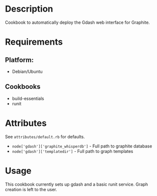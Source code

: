 Description
===========

Cookbook to automatically deploy the Gdash web interface for
Graphite.

Requirements
============

## Platform:

 * Debian/Ubuntu

## Cookbooks

 * build-essentials
 * runit

Attributes
==========

 See `attributes/default.rb` for defaults.

 * `node['gdash']['graphite_whisperdb']` - Full path to graphite
   database
 * `node['gdash']['templatedir']` - Full path to graph templates

Usage
=====

This cookbook currently sets up gdash and a basic runit service.
Graph creation is left to the user.

